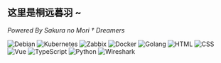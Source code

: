 ## 这里是桐远暮羽 ~
*Powered By Sakura no Mori † Dreamers* 
<!--
**MoriDreamers/MoriDreamers** is a ✨ _special_ ✨ repository because its `README.md` (this file) appears on your GitHub profile.

Here are some ideas to get you started:

- 🔭 I’m currently working on ...
- 🌱 I’m currently learning ...
- 👯 I’m looking to collaborate on ...
- 🤔 I’m looking for help with ...
- 💬 Ask me about ...
- 📫 How to reach me: ...
- 😄 Pronouns: ...
- ⚡ Fun fact: ...
-->
![Debian](https://img.shields.io/badge/OS-Debian-A80030?style=for-the-badge&logo=debian&logoColor=white&shadow=0)
![Kubernetes](https://img.shields.io/badge/Kubernetes-326CE5?style=for-the-badge&logo=kubernetes&logoColor=white&shadow=0)
![Zabbix](https://img.shields.io/badge/Zabbix-FF6600?style=for-the-badge&logo=zabbix&logoColor=white&shadow=0)
![Docker](https://img.shields.io/badge/Docker-2496ED?style=for-the-badge&logo=docker&logoColor=white&shadow=0)
![Golang](https://img.shields.io/badge/Golang-00ADD8?style=for-the-badge&logo=go&logoColor=white&shadow=0)
![HTML](https://img.shields.io/badge/HTML5-E34F26?style=for-the-badge&logo=html5&logoColor=white&shadow=0)
![CSS](https://img.shields.io/badge/CSS3-1572B6?style=for-the-badge&logo=css3&logoColor=white&shadow=0)
![Vue](https://img.shields.io/badge/Vue-4FC08D?style=for-the-badge&logo=vue.js&logoColor=white&shadow=0)
![TypeScript](https://img.shields.io/badge/TypeScript-3178C6?style=for-the-badge&logo=typescript&logoColor=white&shadow=0)
![Python](https://img.shields.io/badge/Python-3776AB?style=for-the-badge&logo=python&logoColor=white&shadow=0)
![Wireshark](https://img.shields.io/badge/Wireshark-1679A7?style=for-the-badge&logo=wireshark&logoColor=white&shadow=0)
